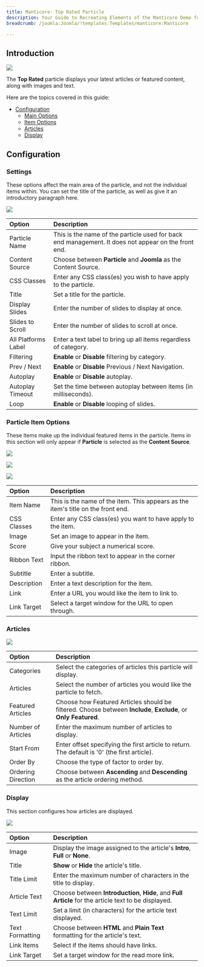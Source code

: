 ```yaml
---
title: Manticore: Top Rated Particle
description: Your Guide to Recreating Elements of the Manticore Demo for Joomla
breadcrumb: /joomla:Joomla/!templates:Templates/manticore:Manticore

---
```


## Introduction

![](assets/particle_top1.png)

The **Top Rated** particle displays your latest articles or featured content, along with images and text.

Here are the topics covered in this guide:

* [Configuration](#configuration)
    - [Main Options](#settings)
    - [Item Options](#particle-item-options)
    - [Articles](#articles)
    - [Display](#display)

## Configuration

### Settings

These options affect the main area of the particle, and not the individual items within. You can set the title of the particle, as well as give it an introductory paragraph here.

![](assets/particle_top2.png)

| Option              | Description                                                                                         |
|:------------------- |:--------------------------------------------------------------------------------------------------- |
| Particle Name       | This is the name of the particle used for back end management. It does not appear on the front end. |
| Content Source      | Choose between **Particle** and **Joomla** as the Content Source.                                   |
| CSS Classes         | Enter any CSS class(es) you wish to have apply to the particle.                                     |
| Title               | Set a title for the particle.                                                                       |
| Display Slides      | Enter the number of slides to display at once.                                                      |
| Slides to Scroll    | Enter the number of slides to scroll at once.                                                       |
| All Platforms Label | Enter a text label to bring up all items regardless of category.                                    |
| Filtering           | **Enable** or **Disable** filtering by category.                                                    |
| Prev / Next         | **Enable** or **Disable** Previous / Next Navigation.                                               |
| Autoplay            | **Enable** or **Disable** autoplay.                                                                 |
| Autoplay Timeout    | Set the time between autoplay between items (in milliseconds).                                      |
| Loop                | **Enable** or **Disable** looping of slides.                                                        |

### Particle Item Options

These items make up the individual featured items in the particle. Items in this section will only appear if **Particle** is selected as the **Content Source**.

![](assets/particle_top3.png)

![](assets/particle_top4.png)

![](assets/particle_top5.png)

| Option      | Description                                                                      |
|:----------- |:-------------------------------------------------------------------------------- |
| Item Name   | This is the name of the item. This appears as the item's title on the front end. |
| CSS Classes | Enter any CSS class(es) you want to have apply to the item.                      |
| Image       | Set an image to appear in the item.                                              |
| Score       | Give your subject a numerical score.                                             |
| Ribbon Text | Input the ribbon text to appear in the corner ribbon.                            |
| Subtitle    | Enter a subtitle.                                                                |
| Description | Enter a text description for the item.                                           |
| Link        | Enter a URL you would like the item to link to.                                  |
| Link Target | Select a target window for the URL to open through.                              |

### Articles

![](assets/particle_top6.png)

| Option             | Description                                                                                                     |
| :-----             | :-----                                                                                                          |
| Categories         | Select the categories of articles this particle will display.                                                   |
| Articles           | Select the number of articles you would like the particle to fetch.                                             |
| Featured Articles  | Choose how Featured Articles should be filtered. Choose between **Include**, **Exclude**, or **Only Featured**. |
| Number of Articles | Enter the maximum number of articles to display.                                                                |
| Start From         | Enter offset specifying the first article to return. The default is '0' (the first article).                    |
| Order By           | Choose the type of factor to order by.                                                                          |
| Ordering Direction | Choose between **Ascending** and **Descending** as the article ordering method.                                 |

### Display

This section configures how articles are displayed.

![](assets/particle_top7.png)

| Option          | Description                                                                                           |
|:--------------- |:----------------------------------------------------------------------------------------------------- |
| Image           | Display the image assigned to the article's **Intro**, **Full** or **None**.                          |
| Title           | **Show** or **Hide** the article's title.                                                             |
| Title Limit     | Enter the maximum number of characters in the title to display.                                       |
| Article Text    | Choose between **Introduction**, **Hide**, and **Full Article** for the article text to be displayed. |
| Text Limit      | Set a limit (in characters) for the article text displayed.                                           |
| Text Formatting | Choose between **HTML** and **Plain Text** formatting for the article's text.                         |
| Link Items      | Select if the items should have links.                                                                |
| Link Target     | Set a target window for the read more link.                                                           |

